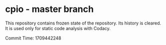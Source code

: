# cpio - master branch

This repository contains frozen state of the repository.
Its history is cleared. It is used only for static code
analysis with Codacy.

Commit Time: 1709442248
